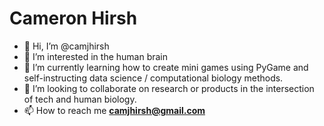# Cameron Hirsh
- 👋 Hi, I’m @camjhirsh
- 👀 I’m interested in the human brain
- 🌱 I’m currently learning how to create mini games using PyGame and self-instructing data science / computational biology methods.
- 💞️ I’m looking to collaborate on research or products in the intersection of tech and human biology.
- 📫 How to reach me **camjhirsh@gmail.com**

<!---
camjhirsh/camjhirsh is a ✨ special ✨ repository because its `README.md` (this file) appears on your GitHub profile.
You can click the Preview link to take a look at your changes.
--->
